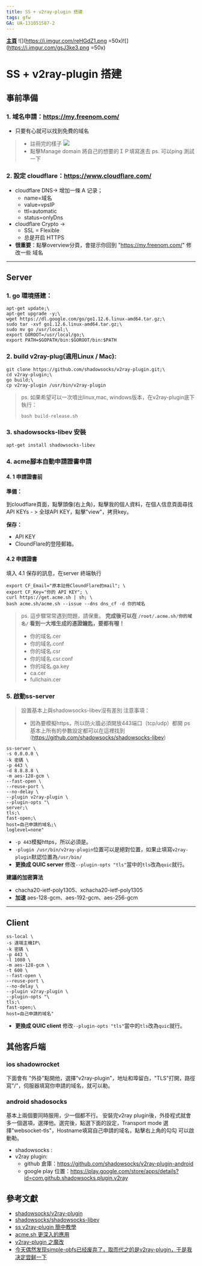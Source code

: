 ```yaml
---
title: SS + v2ray-plugin 搭建
tags: gfw
GA: UA-131051587-2
---
```

[**主頁**](https://hackmd.io/@xrp4k0iHSfeGBDMiQ8kkzQ/SkaWsunMB/%2FuOfRBTx0SAq7xMx426pIUg)
![](https://i.imgur.com/reHGdZ1.png =50x)![](https://i.imgur.com/gsJ3ke3.png =50x)


# SS + v2ray-plugin 搭建

## 事前準備
### 1. 域名申請：https://my.freenom.com/
* 只要有心就可以找到免費的域名

> * 註冊完的樣子
> ![](https://i.imgur.com/jKn8ocQ.png)
> * 點擊Manage domain 將自己的想要的ＩＰ填寫進去
> ps. 可以ping 測試一下



### 2. 設定 cloudflare：https://www.cloudflare.com/

* cloudflare DNS-> 增加一條 A 记录；
    * name=域名
    * value=vpsIP
    * ttl=automatic
    * status=onlyDns
* cloudflare Crypto -> 
    * SSL = Flexible
    * 总是开启 HTTPS
* **很重要**：點擊overview分頁，會提示你回到 "https://my.freenom.com/" 修改一些 域名

---

## Server
### 1. go 環境搭建：
```
apt-get update;\
apt-get upgrade -y;\
wget https://dl.google.com/go/go1.12.6.linux-amd64.tar.gz;\
sudo tar -xvf go1.12.6.linux-amd64.tar.gz;\
sudo mv go /usr/local;\
export GOROOT=/usr/local/go;\
export PATH=$GOPATH/bin:$GOROOT/bin:$PATH
```

### 2. build v2ray-plug(適用Linux / Mac):
```
git clone https://github.com/shadowsocks/v2ray-plugin.git;\
cd v2ray-plugin;\
go build;\
cp v2ray-plugin /usr/bin/v2ray-plugin
```
> ps. 如果希望可以一次噴出linux,mac, windows版本，在v2ray-plugin底下執行：
> 
> ```
> bash build-release.sh
> ```


### 3. shadowsocks-libev 安裝
```
apt-get install shadowsocks-libev
```

### 4. acme腳本自動申請證書申請

#### 4. 1 申請證書前
**準備：**

到cloudflare頁面，點擊頭像(右上角)，點擊我的個人資料，在個人信息頁面尋找 API KEYs - > 全球API KEY，點擊"view"，拷貝key。

**保存：**
* API KEY
* CloundFlare的登陸郵箱。

#### 4.2 申請證書

填入 4.1 保存的訊息，在server 終端執行
```
export CF_Email="原本註冊CloundFlare的mail"; \
export CF_Key="你的 API KEY"; \
curl https://get.acme.sh | sh; \
bash acme.sh/acme.sh --issue --dns dns_cf -d 你的域名
```

> ps. 這步驟常常遇到問題，請保重。
> **完成後可以在 ```/root/.acme.sh/你的域名/``` 看到一大堆生成的憑證鑰匙，要都有喔！**
> * 你的域名.cer
> * 你的域名.conf
> * 你的域名.csr
> * 你的域名.csr.conf
> * 你的域名.ga.key
> * ca.cer
> * fullchain.cer

### 5. 啟動ss-server
> 設置基本上與shadowsocks-libev沒有差別
> 注意事項：
> * 因為要模擬https，所以防火牆必須開放443端口（tcp/udp）都開
> ps 基本上所有的參數設定都可以在這裡找到(https://github.com/shadowsocks/shadowsocks-libev)
> 

```
ss-server \
-s 0.0.0.0 \
-k 密碼 \
-p 443 \
-d 8.8.8.8 \
-m aes-128-gcm \
--fast-open \
--reuse-port \
--no-delay \
--plugin v2ray-plugin \
--plugin-opts "\
server;\
tls;\
fast-open;\
host=自己申請的域名;\
loglevel=none"
```

* ```-p 443```模擬https，所以必須是。
* ```-plugin /usr/bin/v2ray-plugin```位置可以是絕對位置，如果止填寫```v2ray-plugin```默認位置為```/usr/bin/```
* **更換成 QUIC server** 修改```--plugin-opts "tls"```當中的```tls```改為```quic```就行。

**建議的加密算法**
* chacha20-ietf-poly1305、xchacha20-ietf-poly1305
* **加速** aes-128-gcm、aes-192-gcm、aes-256-gcm

---

## Client
```
ss-local \
-s 遠端主機IP\
-k 密碼 \
-p 443 \
-l 1080 \
-m aes-128-gcm \
-t 600 \
--fast-open \
--reuse-port \
--no-delay \
--plugin v2ray-plugin \
--plugin-opts "\
tls;\
fast-open;\
host=自己申請的域名"
```

* **更換成 QUIC client** 修改```--plugin-opts "tls"```當中的```tls```改為```quic```就行。


## 其他客戶端

### ios shadowrocket
下面會有 "外掛"點開他，選擇"v2ray-plugin"，地址和埠留白，"TLS"打開，路徑寫"/"，伺服器填寫你申請的域名，就可以勒。

### android shadosocks 
基本上兩個要同時服用，少一個都不行。
安裝完v2ray plugin後，外掛程式就會多一個選項，選擇他。選完後，點選下面的設定，Transport mode 選擇"websocket-tls"，Hostname填寫自己申請的域名，點擊右上角的勾勾 可以啟動勒。

* shadowsocks : 
* v2ray plugin:
    * github 倉庫：https://github.com/shadowsocks/v2ray-plugin-android
    * google play 位置：https://play.google.com/store/apps/details?id=com.github.shadowsocks.plugin.v2ray
## 參考文獻
* [shadowsocks/v2ray-plugin](https://github.com/shadowsocks/v2ray-plugin)
* [shadowsocks/shadowsocks-libev](https://github.com/shadowsocks/shadowsocks-libev)
* [ss v2ray-plugin 簡中教學](https://gist.github.com/Shuanghua/c9c448f9bd12ebbfd720b34f4e1dd5c6)
* [acme.sh 更深入的應用](https://github.com/Neilpang/acme.sh/wiki/%E8%AF%B4%E6%98%8E)
* [v2ray-plugin 之魔改](https://medium.com/@langleyhouge/v2ray-plugin-%E4%B9%8B%E9%AD%94%E6%94%B9-834eb790293c)
* [今天偶然发现simple-obfs已经废弃了，取而代之的是v2ray-plugin，于是我决定尝鲜一下](https://blog.m3chd09.com/2019/02/01/v2ray-plugin-for-shadowsocks.html)